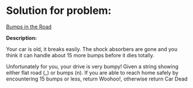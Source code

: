 # Solution for problem:

[Bumps in the Road](https://www.codewars.com/kata/57ed30dde7728215300005fa)

**Description:**

Your car is old, it breaks easily. The shock absorbers are gone and you think it can handle about 15 more bumps before it dies totally.

Unfortunately for you, your drive is very bumpy! Given a string showing either flat road (\_) or bumps (n). If you are able to reach home safely by encountering 15 bumps or less, return Woohoo!, otherwise return Car Dead

